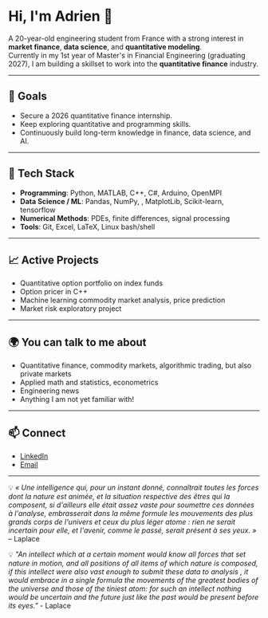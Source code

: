 # Hi, I'm Adrien 👋

A 20-year-old engineering student from France with a strong interest in **market finance**, **data science**, and **quantitative modeling**.  
Currently in my 1st year of Master's in Financial Engineering (graduating 2027), I am building a skillset to work into the **quantitative finance** industry.

---

## 🎯 Goals
- Secure a 2026 quantitative finance internship.
- Keep exploring quantitative and programming skills.
- Continuously build long-term knowledge in finance, data science, and AI.

---

## 🔧 Tech Stack
- **Programming**: Python, MATLAB, C++, C#, Arduino, OpenMPI
- **Data Science / ML**: Pandas, NumPy, , MatplotLib, Scikit-learn, tensorflow
- **Numerical Methods**: PDEs, finite differences, signal processing
- **Tools**: Git, Excel, LaTeX, Linux bash/shell

---

## 📈 Active Projects
- Quantitative option portfolio on index funds
- Option pricer in C++
- Machine learning commodity market analysis, price prediction
- Market risk exploratory project

---

## 🌍 You can talk to me about
- Quantitative finance, commodity markets, algorithmic trading, but also private markets
- Applied math and statistics, econometrics
- Engineering news
- Anything I am not yet familiar with!

---

## 📫 Connect
- [LinkedIn](www.linkedin.com/in/adrien-bayre)
- [Email](mailto:adrien.bayre@outlook.fr)

---

💡 *« Une intelligence qui, pour un instant donné, connaîtrait toutes les forces dont la nature est animée, et la situation respective des êtres qui la composent, si d'ailleurs elle était assez vaste pour soumettre ces données à l'analyse, embrasserait dans la même formule les mouvements des plus grands corps de l'univers et ceux du plus léger atome : rien ne serait incertain pour elle, et l'avenir, comme le passé, serait présent à ses yeux. »* – Laplace

💡 *"An intellect which at a certain moment would know all forces that set nature in motion, and all positions of all items of which nature is composed, if this intellect were also vast enough to submit these data to analysis , it would embrace in a single formula the movements of the greatest bodies of the universe and those of the tiniest atom: for such an intellect nothing would be uncertain and the future just like the past would be present before its eyes."* - Laplace


